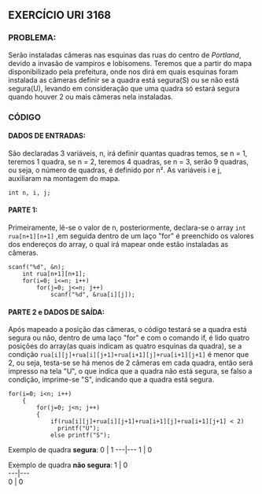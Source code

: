 ## EXERCÍCIO URI 3168

### PROBLEMA:
Serão instaladas câmeras nas esquinas das ruas do centro de _Portland_, devido a invasão de vampiros e lobisomens. Teremos que a partir do mapa disponibilizado pela prefeitura,
onde nos dirá em quais esquinas foram instalada as câmeras definir se a quadra está segura(S) ou se não está segura(U), levando em consideração que uma quadra só estará segura
quando houver 2 ou mais câmeras nela instaladas.

### CÓDIGO

#### DADOS DE ENTRADAS:
São declaradas 3 variáveis, n, irá definir quantas quadras temos, se n = 1, teremos 1 quadra, se n = 2, teremos 4 quadras, se n = 3, serão 9 quadras, ou seja, o número de quadras, é definido por n². As variáveis i e j, auxiliaram na montagem do mapa.
```
int n, i, j; 
```

#### PARTE 1:
Primeiramente, lê-se o valor de n, posteriormente, declara-se o array `int rua[n+1][n+1]` ,em seguida dentro de um laço "for" é preenchido os valores dos endereços do array, o qual irá mapear onde estão instaladas as câmeras.
```
scanf("%d", &n);
    int rua[n+1][n+1];
    for(i=0; i<=n; i++)
        for(j=0; j<=n; j++)
            scanf("%d", &rua[i][j]);
```
#### PARTE 2 e DADOS DE SAÍDA:
Após mapeado a posição das câmeras, o código testará se a quadra está segura ou não, dentro de uma laço "for" e com o comando if, é lido quatro posições do array(as quais indicam as quatro esquinas da quadra), se a condição `rua[i][j]+rua[i][j+1]+rua[i+1][j]+rua[i+1][j+1]` é menor que 2, ou seja, testa-se se há menos de 2 câmeras em cada quadra, então será impresso na tela "U", o que indica que a quadra não está segura, se falso a condição, imprime-se "S", indicando que a quadra está segura.
```
for(i=0; i<n; i++)
    {
        for(j=0; j<n; j++)
        {
            if(rua[i][j]+rua[i][j+1]+rua[i+1][j]+rua[i+1][j+1] < 2)
              printf("U");
            else printf("S");
```
Exemplo de quadra __segura__:
0 | 1
---|---
1 | 0

Exemplo de quadra __não segura__:
1 | 0    
---|---  
0 | 0
